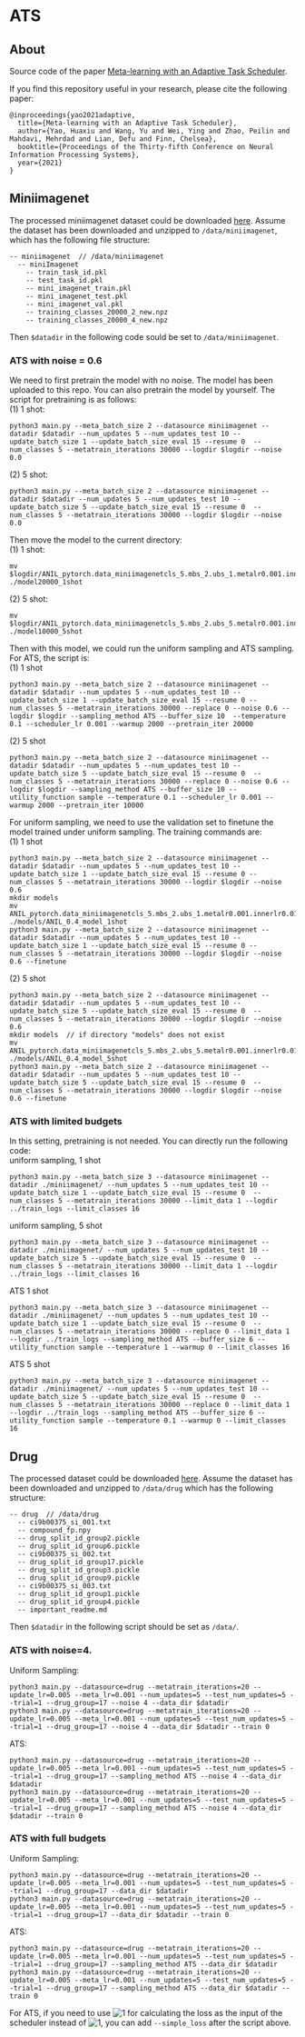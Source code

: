 # ATS

## About
Source code of the paper [Meta-learning with an Adaptive Task Scheduler](https://arxiv.org/pdf/2110.14057.pdf).


If you find this repository useful in your research, please cite the following paper:
```
@inproceedings{yao2021adaptive,
  title={Meta-learning with an Adaptive Task Scheduler},
  author={Yao, Huaxiu and Wang, Yu and Wei, Ying and Zhao, Peilin and Mahdavi, Mehrdad and Lian, Defu and Finn, Chelsea},
  booktitle={Proceedings of the Thirty-fifth Conference on Neural Information Processing Systems},
  year={2021} 
}
```


## Miniimagenet
The processed miniimagenet dataset could be downloaded [here](https://drive.google.com/file/d/10-l1GWesRIoToxFAO9_f2hAd6mVc9ns7/view?usp=sharing). Assume the dataset has been downloaded and unzipped to `/data/miniimagenet`, which has the following file structure:
```
-- miniimagenet  // /data/miniimagenet
  -- miniImagenet
    -- train_task_id.pkl
    -- test_task_id.pkl
    -- mini_imagenet_train.pkl
    -- mini_imagenet_test.pkl
    -- mini_imagenet_val.pkl
    -- training_classes_20000_2_new.npz
    -- training_classes_20000_4_new.npz
```
Then `$datadir` in the following code sould be set to `/data/miniimagenet`. 


### ATS with noise = 0.6
We need to first pretrain the model with no noise. The model has been uploaded to this repo. You can also pretrain the model by yourself. The script for pretraining is as follows:  
(1) 1 shot: 
```
python3 main.py --meta_batch_size 2 --datasource miniimagenet --datadir $datadir --num_updates 5 --num_updates_test 10 --update_batch_size 1 --update_batch_size_eval 15 --resume 0  --num_classes 5 --metatrain_iterations 30000 --logdir $logdir --noise 0.0
```
(2) 5 shot:
```
python3 main.py --meta_batch_size 2 --datasource miniimagenet --datadir $datadir --num_updates 5 --num_updates_test 10 --update_batch_size 5 --update_batch_size_eval 15 --resume 0  --num_classes 5 --metatrain_iterations 30000 --logdir $logdir --noise 0.0
```

Then move the model to the current directory:  
(1) 1 shot:
```
mv $logdir/ANIL_pytorch.data_miniimagenetcls_5.mbs_2.ubs_1.metalr0.001.innerlr0.01.hidden32/model20000 ./model20000_1shot
```
(2) 5 shot:
```
mv $logdir/ANIL_pytorch.data_miniimagenetcls_5.mbs_2.ubs_5.metalr0.001.innerlr0.01.hidden32/model10000 ./model10000_5shot
```

Then with this model, we could run the uniform sampling and ATS sampling. 
For ATS, the script is:  
(1) 1 shot
```
python3 main.py --meta_batch_size 2 --datasource miniimagenet --datadir $datadir --num_updates 5 --num_updates_test 10 --update_batch_size 1 --update_batch_size_eval 15 --resume 0 --num_classes 5 --metatrain_iterations 30000 --replace 0 --noise 0.6 --logdir $logdir --sampling_method ATS --buffer_size 10  --temperature 0.1 --scheduler_lr 0.001 --warmup 2000 --pretrain_iter 20000
```
(2) 5 shot
```
python3 main.py --meta_batch_size 2 --datasource miniimagenet --datadir $datadir --num_updates 5 --num_updates_test 10 --update_batch_size 5 --update_batch_size_eval 15 --resume 0  --num_classes 5 --metatrain_iterations 30000 --replace 0 --noise 0.6 --logdir $logdir --sampling_method ATS --buffer_size 10 --utility_function sample --temperature 0.1 --scheduler_lr 0.001 --warmup 2000 --pretrain_iter 10000
```

For uniform sampling, we need to use the validation set to finetune the model trained under uniform sampling. The training commands are:  
(1) 1 shot
```
python3 main.py --meta_batch_size 2 --datasource miniimagenet --datadir $datadir --num_updates 5 --num_updates_test 10 --update_batch_size 1 --update_batch_size_eval 15 --resume 0 --num_classes 5 --metatrain_iterations 30000 --logdir $logdir --noise 0.6
mkdir models
mv ANIL_pytorch.data_miniimagenetcls_5.mbs_2.ubs_1.metalr0.001.innerlr0.01.hidden32_noise0.6/model30000 ./models/ANIL_0.4_model_1shot
python3 main.py --meta_batch_size 2 --datasource miniimagenet --datadir $datadir --num_updates 5 --num_updates_test 10 --update_batch_size 1 --update_batch_size_eval 15 --resume 0 --num_classes 5 --metatrain_iterations 30000 --logdir $logdir --noise 0.6 --finetune
```
(2) 5 shot
```
python3 main.py --meta_batch_size 2 --datasource miniimagenet --datadir $datadir --num_updates 5 --num_updates_test 10 --update_batch_size 5 --update_batch_size_eval 15 --resume 0  --num_classes 5 --metatrain_iterations 30000 --logdir $logdir --noise 0.6
mkdir models  // if directory "models" does not exist
mv ANIL_pytorch.data_miniimagenetcls_5.mbs_2.ubs_5.metalr0.001.innerlr0.01.hidden32_noise0.6/model30000 ./models/ANIL_0.4_model_5shot
python3 main.py --meta_batch_size 2 --datasource miniimagenet --datadir $datadir --num_updates 5 --num_updates_test 10 --update_batch_size 5 --update_batch_size_eval 15 --resume 0  --num_classes 5 --metatrain_iterations 30000 --logdir $logdir --noise 0.6 --finetune
```





### ATS with limited budgets
In this setting, pretraining is not needed. You can directly run the following code:  
uniform sampling, 1 shot
```
python3 main.py --meta_batch_size 3 --datasource miniimagenet --datadir ./miniimagenet/ --num_updates 5 --num_updates_test 10 --update_batch_size 1 --update_batch_size_eval 15 --resume 0  --num_classes 5 --metatrain_iterations 30000 --limit_data 1 --logdir ../train_logs --limit_classes 16
```

uniform sampling, 5 shot
```
python3 main.py --meta_batch_size 3 --datasource miniimagenet --datadir ./miniimagenet/ --num_updates 5 --num_updates_test 10 --update_batch_size 5 --update_batch_size_eval 15 --resume 0  --num_classes 5 --metatrain_iterations 30000 --limit_data 1 --logdir ../train_logs --limit_classes 16
```
ATS 1 shot
```
python3 main.py --meta_batch_size 3 --datasource miniimagenet --datadir ./miniimagenet/ --num_updates 5 --num_updates_test 10 --update_batch_size 1 --update_batch_size_eval 15 --resume 0  --num_classes 5 --metatrain_iterations 30000 --replace 0 --limit_data 1 --logdir ../train_logs --sampling_method ATS --buffer_size 6 --utility_function sample --temperature 1 --warmup 0 --limit_classes 16
```

ATS 5 shot
```
python3 main.py --meta_batch_size 3 --datasource miniimagenet --datadir ./miniimagenet/ --num_updates 5 --num_updates_test 10 --update_batch_size 5 --update_batch_size_eval 15 --resume 0  --num_classes 5 --metatrain_iterations 30000 --replace 0 --limit_data 1 --logdir ../train_logs --sampling_method ATS --buffer_size 6 --utility_function sample --temperature 0.1 --warmup 0 --limit_classes 16
```



## Drug
The processed dataset could be downloaded [here](https://drive.google.com/file/d/1GQtES5pt7YD4MWdEqKqxJQW1-rpXhPWZ/view?usp=sharing).
Assume the dataset has been downloaded and unzipped to `/data/drug` which has the following structure:
```
-- drug  // /data/drug
  -- ci9b00375_si_001.txt  
  -- compound_fp.npy               
  -- drug_split_id_group2.pickle  
  -- drug_split_id_group6.pickle
  -- ci9b00375_si_002.txt  
  -- drug_split_id_group17.pickle  
  -- drug_split_id_group3.pickle  
  -- drug_split_id_group9.pickle
  -- ci9b00375_si_003.txt  
  -- drug_split_id_group1.pickle   
  -- drug_split_id_group4.pickle  
  -- important_readme.md
```
Then `$datadir` in the following script should be set as `/data/`.

### ATS with noise=4. 

Uniform Sampling:  
```
python3 main.py --datasource=drug --metatrain_iterations=20 --update_lr=0.005 --meta_lr=0.001 --num_updates=5 --test_num_updates=5 --trial=1 --drug_group=17 --noise 4 --data_dir $datadir
python3 main.py --datasource=drug --metatrain_iterations=20 --update_lr=0.005 --meta_lr=0.001 --num_updates=5 --test_num_updates=5 --trial=1 --drug_group=17 --noise 4 --data_dir $datadir --train 0
```
ATS:
```
python3 main.py --datasource=drug --metatrain_iterations=20 --update_lr=0.005 --meta_lr=0.001 --num_updates=5 --test_num_updates=5 --trial=1 --drug_group=17 --sampling_method ATS --noise 4 --data_dir $datadir
python3 main.py --datasource=drug --metatrain_iterations=20 --update_lr=0.005 --meta_lr=0.001 --num_updates=5 --test_num_updates=5 --trial=1 --drug_group=17 --sampling_method ATS --noise 4 --data_dir $datadir --train 0
```

### ATS with full budgets
Uniform Sampling:
```
python3 main.py --datasource=drug --metatrain_iterations=20 --update_lr=0.005 --meta_lr=0.001 --num_updates=5 --test_num_updates=5 --trial=1 --drug_group=17 --data_dir $datadir
python3 main.py --datasource=drug --metatrain_iterations=20 --update_lr=0.005 --meta_lr=0.001 --num_updates=5 --test_num_updates=5 --trial=1 --drug_group=17 --data_dir $datadir --train 0
```

ATS:
```
python3 main.py --datasource=drug --metatrain_iterations=20 --update_lr=0.005 --meta_lr=0.001 --num_updates=5 --test_num_updates=5 --trial=1 --drug_group=17 --sampling_method ATS --data_dir $datadir
python3 main.py --datasource=drug --metatrain_iterations=20 --update_lr=0.005 --meta_lr=0.001 --num_updates=5 --test_num_updates=5 --trial=1 --drug_group=17 --sampling_method ATS --data_dir $datadir --train 0
```

For ATS, if you need to use ![1](http://latex.codecogs.com/svg.latex?\theta_0) for calculating the loss as the input of the scheduler instead of ![1](http://latex.codecogs.com/svg.latex?\theta), you can add `--simple_loss` after the script above.  






